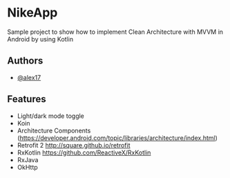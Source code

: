 # NikeApp
Sample project to show how to implement Clean Architecture with MVVM in Android by using Kotlin
## Authors

- [@alex17](https://github.com/m-alex17)
## Features

- Light/dark mode toggle
- Koin
- Architecture Components (https://developer.android.com/topic/libraries/architecture/index.html)
- Retrofit 2 http://square.github.io/retrofit
- RxKotlin https://github.com/ReactiveX/RxKotlin
- RxJava 
- OkHttp
